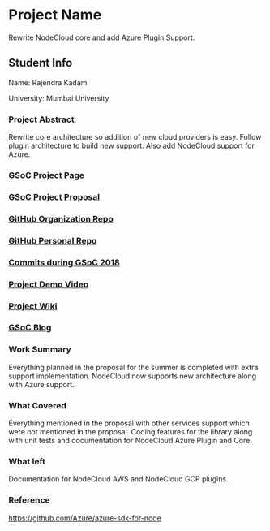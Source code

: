 # Project Name

Rewrite NodeCloud core and add Azure Plugin Support.

## Student Info

Name: Rajendra Kadam

University: Mumbai University

### Project Abstract

Rewrite core architecture so addition of new cloud providers is easy. Follow plugin architecture to build new support. Also add NodeCloud support for Azure.

### [GSoC Project Page](https://summerofcode.withgoogle.com/projects/#6016749460258816)

### [GSoC Project Proposal](https://docs.google.com/document/d/1EA7UeKi0tSuvUiiZdF3TWQt7grVMsAkggEt-HXr2FeE/edit?usp=sharing)

### [GitHub Organization Repo](https://github.com/cloudlibz/nodecloud-azure-plugin)

### [GitHub Personal Repo](https://github.com/raju249/nodecloud-azure)

### [Commits during GSoC 2018](https://github.com/cloudlibz/nodecloud-azure-plugin/commits?author=raju249)

### [Project Demo Video](http://LinkToDemoVideo)

### [Project Wiki](http://github.com)

### [GSoC Blog](https://medium.com/nodecloud)

### Work Summary

Everything planned in the proposal for the summer is completed with extra support implementation. NodeCloud now supports new architecture along with Azure support.

### What Covered

Everything mentioned in the proposal with other services support which were not mentioned in the proposal. Coding features for the library along with unit tests and documentation for NodeCloud Azure Plugin and Core.

### What left

Documentation for NodeCloud AWS and NodeCloud GCP plugins.

### Reference

https://github.com/Azure/azure-sdk-for-node
